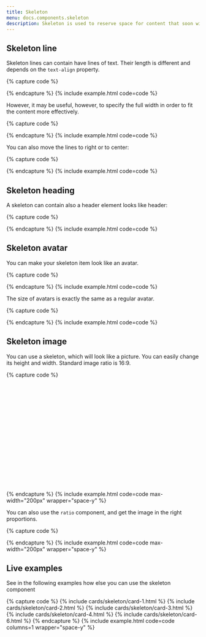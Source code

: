```yaml
---
title: Skeleton
menu: docs.components.skeleton
description: Skeleton is used to reserve space for content that soon will appear in a layout.
---
```


## Skeleton line

Skeleton lines can contain have lines of text. Their length is different and depends on the `text-align` property.

{% capture code %}
<div class="skeleton-line"></div>
<div class="skeleton-line"></div>
<div class="skeleton-line"></div>
<div class="skeleton-line"></div>
{% endcapture %}
{% include example.html code=code %}

However, it may be useful, however, to specify the full width in order to fit the content more effectively.

{% capture code %}
<div class="skeleton-line skeleton-line-full"></div>
<div class="skeleton-line skeleton-line-full"></div>
<div class="skeleton-line skeleton-line-full"></div>
<div class="skeleton-line skeleton-line-full"></div>
{% endcapture %}
{% include example.html code=code %}

You can also move the lines to right or to center:

{% capture code %}
<div class="text-end">
  <div class="skeleton-line"></div>
  <div class="skeleton-line"></div>
  <div class="skeleton-line"></div>
</div>
<div class="text-center mt">
  <div class="skeleton-line"></div>
  <div class="skeleton-line"></div>
  <div class="skeleton-line"></div>
</div>
{% endcapture %}
{% include example.html code=code %}


## Skeleton heading

A skeleton can contain also a header element looks like header:

{% capture code %}
<div class="skeleton-heading"></div>
<div class="skeleton-line"></div>
<div class="skeleton-line"></div>
{% endcapture %}
{% include example.html code=code %}

## Skeleton avatar

You can make your skeleton item look like an avatar.

{% capture code %}
<div class="row">
  <div class="col-auto">
    <div class="skeleton-avatar"></div>
  </div>
  <div class="col">
    <div class="skeleton-line"></div>
    <div class="skeleton-line"></div>
  </div>
</div>
{% endcapture %}
{% include example.html code=code %}

The size of avatars is exactly the same as a regular avatar.

{% capture code %}
<div class="skeleton-avatar skeleton-avatar-xl"></div>
<div class="skeleton-avatar skeleton-avatar-lg"></div>
<div class="skeleton-avatar skeleton-avatar-md"></div>
<div class="skeleton-avatar"></div>
<div class="skeleton-avatar skeleton-avatar-sm"></div>
<div class="skeleton-avatar skeleton-avatar-xs"></div>
{% endcapture %}
{% include example.html code=code %}

## Skeleton image

You can use a skeleton, which will look like a picture. You can easily change its height and width. Standard image ratio is 16:9.

{% capture code %}
<div class="skeleton-image"></div>
<div class="skeleton-image" style="width: 80px; height: 200px;"></div>
<div class="skeleton-image" style="width: 80px; height: 80px;"></div>
{% endcapture %}
{% include example.html code=code max-width="200px" wrapper="space-y" %}

You can also use the `ratio` component, and get the image in the right proportions.

{% capture code %}
<div class="ratio ratio-1x1">
  <div class="skeleton-image"></div>
</div>
<div class="ratio ratio-4x3">
  <div class="skeleton-image"></div>
</div>
<div class="ratio ratio-16x9">
  <div class="skeleton-image"></div>
</div>
<div class="ratio ratio-21x9">
  <div class="skeleton-image"></div>
</div>
{% endcapture %}
{% include example.html code=code max-width="200px" wrapper="space-y" %}

## Live examples

See in the following examples how else you can use the skeleton component

{% capture code %}
{% include cards/skeleton/card-1.html %}
{% include cards/skeleton/card-2.html %}
{% include cards/skeleton/card-3.html %}
{% include cards/skeleton/card-4.html %}
{% include cards/skeleton/card-6.html %}
{% endcapture %}
{% include example.html code=code columns=1 wrapper="space-y" %}